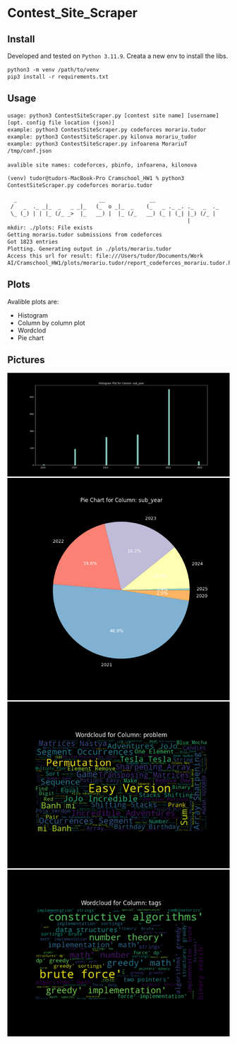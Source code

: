 # Contest_Site_Scraper
 
## Install
Developed and tested on `Python 3.11.9`. Creata a new env to install the libs.
```
python3 -m venv /path/to/venv
pip3 install -r requirements.txt
```

## Usage

```
usage: python3 ContestSiteScraper.py [contest site name] [username] [opt. config file location (json)]
example: python3 ContestSiteScraper.py codeforces morariu.tudor
example: python3 ContestSiteScraper.py kilonva morariu_tudor
example: python3 ContestSiteScraper.py infoarena MorariuT /tmp/conf.json

avalible site names: codeforces, pbinfo, infoarena, kilonova
```

```
(venv) tudor@tudors-MacBook-Pro Cramschool_HW1 % python3 ContestSiteScraper.py codeforces morariu.tudor

  _                          __              __                     
 /   _  ._ _|_  _   _ _|_   (_  o _|_  _    (_   _ ._ _. ._   _  ._ 
 \_ (_) | | |_ (/_ _>  |_   __) |  |_ (/_   __) (_ | (_| |_) (/_ |  
                                                         |          
mkdir: ./plots: File exists
Getting morariu.tudor submissions from codeforces
Got 1823 entries
Plotting. Generating output in ./plots/morariu.tudor
Access this url for result: file:///Users/tudor/Documents/Work AI/Cramschool_HW1/plots/morariu.tudor/report_codeforces_morariu.tudor.html
```

## Plots

Avalible plots are:
* Histogram
* Column by column plot
* Wordclod
* Pie chart

## Pictures
![plot](./screenshots/hist_plot_sub_year_codeforces.png)  
![plot](./screenshots/pie_chart_sub_year_codeforces.png)  
![plot](./screenshots/wordcloud_problem_codeforces.png)  
![plot](./screenshots/wordcloud_tags_codeforces.png)  
